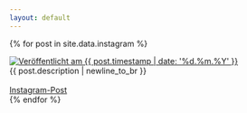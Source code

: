 ```yaml
---
layout: default
---
```


{% for post in site.data.instagram %}
<section class="{% cycle 'hell', 'dunkel' %}">
    <div class="container post-container">
        <a href="{{ post.url }}">
            <img class="image" src="{{ post.image_url }}" alt="Veröffentlicht am {{ post.timestamp | date: '%d.%m.%Y' }}">
        </a>
        <div class="description">
            {{ post.description | newline_to_br }}
            <br>
            <br>
            <a class="button" href="{{ post.url }}"><i class="ri-instagram-line"></i> Instagram-Post</a>
        </div>
    </div>
</section>
{% endfor %}
